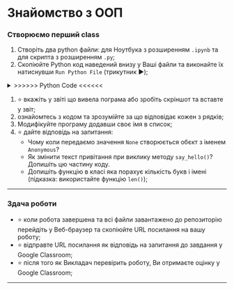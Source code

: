 # Знайомство з ООП

### Створюємо перший class
1. Створіть два python файли: для Ноутбука з розширенням `.ipynb` та для скрипта з розширенням `.py`;
1. Скопіюйте Python код наведений внизу у Ваші файли та виконайте їх натиснувши `Run Python File` (трикутник :arrow_forward:); 

<details><summary> >>>>>> Python Code <<<<<< </summary>

### Перша програма на ООП
```python

class MyName:
    def __init__(self, name=None) -> None:
        self.name = name if name is not None else self.anonymous_user().name # Class attributes
    
    @property
    def whoami(self): #Class property
        return f"My name is {self.name}"
    
    def create_email(self): #Instance method
        return f"{self.name}@itcollege.lviv.ua"

    @classmethod
    def anonymous_user(cls): #Classs method
        return MyName("Anonymous")
    
    @staticmethod
    def say_hello(message="Hello to everyone!"): #Static method
        return f"You say: {message}"


print("Let's Start!")
names = ["Bohdan", "Marta", None]
for name in names:
    me = MyName(name)
    print(f"""{">*<"*20}
This is object: {me} 
This is object attribute: {me.name} 
This is {type(MyName.whoami)}: {me.whoami} 
This is {type(me.create_email)} call: {me.create_email()}
This is static {type(MyName.say_hello)} with defaults: {me.say_hello()} 
{"<*>"*20}""")

print("We are done.")

```
</details>

1. :star: вкажіть у звіті що вивела пограма або зробіть скріншот та вставте у звіт;
1. ознайомтесь з кодом та зрозумійте за що відповідає кожен з рядків;
1. Модифікуйте програму додавши своє імя в список;
1. :star: дайте відповідь на запитання: 
    - Чому коли передаємо значення `None` створюється обєкт з іменем `Anonymous`?
    - Як змінити текст привітання при виклику методу `say_hello()`? Допишіть цю частину коду.
    - Допишіть функцію в класі яка порахує кількість букв і імені (підказка: використайте функцію `len()`);

---

### Здача роботи
- :star: коли робота завершена та всі файли завантажено до репозиторію перейдіть у Веб-браузер та скопіюйте URL посилання на вашу роботу;
- :star: відправте URL посилання як відповідь на запитання до завдання у Google Classroom;
- :star: після того як Викладач перевірить роботу, Ви отримаєте оцінку у Google Classroom;
---
